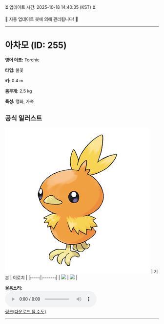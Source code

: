 
⏳ 업데이트 시간: 2025-10-18 14:40:35 (KST) ⏳

🤖 자동 업데이트 봇에 의해 관리됩니다! 🤖

---

# 아차모 (ID: 255)
**영어 이름:** Torchic

**타입:** 불꽃

**키:** 0.4 m

**몸무게:** 2.5 kg

**특성:** 맹화, 가속

## 공식 일러스트
![](https://raw.githubusercontent.com/PokeAPI/sprites/master/sprites/pokemon/other/official-artwork/255.png)
| 기본 | 이로치 |
|:----:|:------:|
| <img src="http://play.pokemonshowdown.com/sprites/ani/torchic.gif" width="200"> | <img src="http://play.pokemonshowdown.com/sprites/ani-shiny/torchic.gif" width="200"> |

**울음소리:**<br><audio controls src="https://raw.githubusercontent.com/PokeAPI/cries/main/cries/pokemon/latest/255.ogg"></audio><br> [링크(다운로드 될 수도)](https://raw.githubusercontent.com/PokeAPI/cries/main/cries/pokemon/latest/255.ogg)


---
